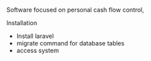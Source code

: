 Software focused on personal cash flow control,

Installation
* Install laravel
* migrate command for database tables
* access system